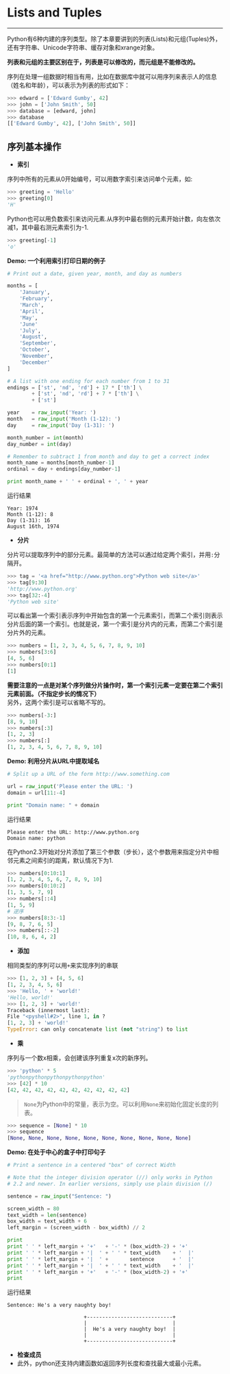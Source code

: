 Lists and Tuples
===========================
---
Python有6种内建的序列类型。除了本章要讲到的列表(Lists)和元组(Tuples)外，还有字符串、Unicode字符串、缓存对象和xrange对象。  

**列表和元组的主要区别在于，列表是可以修改的，而元组是不能修改的。**  

序列在处理一组数据时相当有用，比如在数据库中就可以用序列来表示人的信息（姓名和年龄），可以表示为列表的形式如下：  
```python
>>> edward = ['Edward Gumby', 42]
>>> john = ['John Smith', 50]
>>> database = [edward, john]
>>> database
[['Edward Gumby', 42], ['John Smith', 50]]
```
序列基本操作
-----------
- **索引**  

序列中所有的元素从0开始编号，可以用数字索引来访问单个元素，如:  
```python
>>> greeting = 'Hello'  
>>> greeting[0]
'H'
```
Python也可以用负数索引来访问元素.从序列中最右侧的元素开始计数，向左依次减1，其中最右测元素索引为-1.  
```python
>>> greeting[-1]
'o'
```
**Demo: 一个利用索引打印日期的例子**
```python
# Print out a date, given year, month, and day as numbers

months = [
    'January',
    'February',
    'March',
    'April',
    'May',
    'June'
    'July',
    'August',
    'September',
    'October',
    'November',
    'December'
]

# A list with one ending for each number from 1 to 31
endings = ['st', 'nd', 'rd'] + 17 * ['th'] \
        + ['st', 'nd', 'rd'] + 7 * ['th'] \
        + ['st']

year    = raw_input('Year: ')
month   = raw_input('Month (1-12): ')
day     = raw_input('Day (1-31): ')

month_number = int(month)
day_number = int(day)

# Remember to subtract 1 from month and day to get a correct index
month_name = months[month_number-1]
ordinal = day + endings[day_number-1]

print month_name + ' ' + ordinal + ', ' + year
```
运行结果
```
Year: 1974
Month (1-12): 8
Day (1-31): 16
August 16th, 1974
```

- **分片**  

分片可以提取序列中的部分元素。最简单的方法可以通过给定两个索引，并用`:`分隔开。
```python
>>> tag = '<a href="http://www.python.org">Python web site</a>'
>>> tag[9:30]
'http://www.python.org'
>>> tag[32:-4]
'Python web site'
```
可以看出第一个索引表示序列中开始包含的第一个元素索引，而第二个索引则表示分片后面的第一个索引。也就是说，第一个索引是分片内的元素，而第二个索引是分片外的元素。
```python
>>> numbers = [1, 2, 3, 4, 5, 6, 7, 8, 9, 10]
>>> numbers[3:6]
[4, 5, 6]
>>> numbers[0:1]
[1]
```
**需要注意的一点是对某个序列做分片操作时，第一个索引元素一定要在第二个索引元素前面。（不指定步长的情况下）**  
另外，这两个索引是可以省略不写的。
```python
>>> numbers[-3:]
[8, 9, 10]
>>> numbers[:3]
[1, 2, 3]
>>> numbers[:]
[1, 2, 3, 4, 5, 6, 7, 8, 9, 10]
```
**Demo: 利用分片从URL中提取域名**
```python
# Split up a URL of the form http://www.something.com

url = raw_input('Please enter the URL: ')
domain = url[11:-4]

print "Domain name: " + domain
```
运行结果
```
Please enter the URL: http://www.python.org
Domain name: python
```
在Python2.3开始对分片添加了第三个参数（步长），这个参数用来指定分片中相邻元素之间索引的距离，默认情况下为1.
```python
>>> numbers[0:10:1]
[1, 2, 3, 4, 5, 6, 7, 8, 9, 10]
>>> numbers[0:10:2]
[1, 3, 5, 7, 9]
>>> numbers[::4]
[1, 5, 9]
# 逆序
>>> numbers[8:3:-1]
[9, 8, 7, 6, 5]
>>> numbers[::-2]
[10, 8, 6, 4, 2]
```
- **添加**  

相同类型的序列可以用`+`来实现序列的串联
```python
>>> [1, 2, 3] + [4, 5, 6]
[1, 2, 3, 4, 5, 6]
>>> 'Hello, ' + 'world!'
'Hello, world!'
>>> [1, 2, 3] + 'world!'
Traceback (innermost last):
File "<pyshell#2>", line 1, in ?
[1, 2, 3] + 'world!'
TypeError: can only concatenate list (not "string") to list
```
- **乘**  

序列与一个数x相乘，会创建该序列重复x次的新序列。
```python
>>> 'python' * 5
'pythonpythonpythonpythonpython'
>>> [42] * 10
[42, 42, 42, 42, 42, 42, 42, 42, 42, 42]
```
> `None`为Python中的常量，表示为空。可以利用`None`来初始化固定长度的列表。  

```python
>>> sequence = [None] * 10
>>> sequence
[None, None, None, None, None, None, None, None, None, None]
```
**Demo: 在处于中心的盒子中打印句子**  

```python
# Print a sentence in a centered "box" of correct Width

# Note that the integer division operator (//) only works in Python
# 2.2 and newer. In earlier versions, simply use plain division (/)

sentence = raw_input("Sentence: ")

screen_width = 80
text_width = len(sentence)
box_width = text_width + 6
left_margin = (screen_width - box_width) // 2

print
print ' ' * left_margin + '+'   + '-' * (box_width-2) + '+'
print ' ' * left_margin + '|  ' + ' ' * text_width    + '  |'
print ' ' * left_margin + '|  ' +       sentence      + '  |'
print ' ' * left_margin + '|  ' + ' ' * text_width    + '  |'
print ' ' * left_margin + '+'   + '-' * (box_width-2) + '+'
print
```
运行结果
```
Sentence: He's a very naughty boy!

                         +----------------------------+
                         |                            |
                         |  He's a very naughty boy!  |
                         |                            |
                         +----------------------------+
```
- **检查成员**
- 此外，python还支持内建函数如返回序列长度和查找最大或最小元素。
